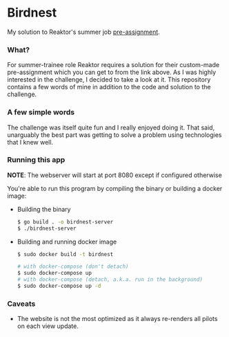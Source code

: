 # Birdnest
My solution to Reaktor's summer job <a href="https://assignments.reaktor.com/birdnest">pre-assignment</a>.

### What?
For summer-trainee role Reaktor requires a solution for their custom-made pre-assignment which you can get to from the link above. 
As I was highly interested in the challenge, I decided to take a look at it.
This repository contains a few words of mine in addition to the code and solution to the challenge.

### A few simple words
The challenge was itself quite fun and I really enjoyed doing it. That said, unarguably the best part was getting to solve a problem using technologies that I knew well.


### Running this app

**NOTE**: The webserver will start at port 8080 except if configured otherwise

You're able to run this program by compiling the binary or building a docker image:

- Building the binary

  ```bash
  $ go build . -o birdnest-server
  $ ./birdnest-server
  ```

- Building and running docker image

  ```bash
  $ sudo docker build -t birdnest
  
  # with docker-compose (don't detach)
  $ sudo docker-compose up
  # with docker-compose (detach, a.k.a. run in the background)
  $ sudo docker-compose up -d
  ```


### Caveats

- The website is not the most optimized as it always re-renders all pilots on each view update.
